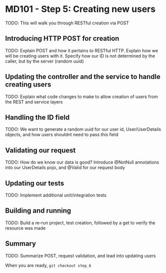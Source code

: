 # MD101 - Step 5: Creating new users

TODO: This will walk you through RESTful creation via POST

## Introducing HTTP POST for creation
TODO: Explain POST and how it pertains to RESTful HTTP. Explain how we will be creating users with it. Specify how our ID is not determined by the caller, but by the server (random uuid)

## Updating the controller and the service to handle creating users
TODO: Explain what code changes to make to allow creation of users from the REST and service layers

## Handling the ID field
TODO: We want to generate a random uuid for our user id, User/UserDetails objects, and how users shouldnt need to pass this field

## Validating our request
TODO: How do we know our data is good? Introduce @NotNull annotations into our UserDetails pojo, and @Valid for our request body

## Updating our tests
TODO: Implement additional unit/integration tests

## Building and running
TODO: Build a re-run project, test creation, followed by a get to verify the resource was made

## Summary
TODO: Summarize POST, request validation, and lead into updating users

When you are ready, `git checkout step_6`